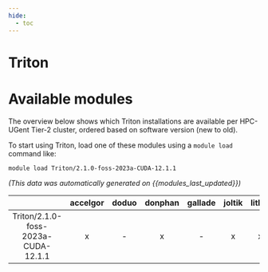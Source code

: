 ```yaml
---
hide:
  - toc
---
```


Triton
======

# Available modules


The overview below shows which Triton installations are available per HPC-UGent Tier-2 cluster, ordered based on software version (new to old).

To start using Triton, load one of these modules using a `module load` command like:

```shell
module load Triton/2.1.0-foss-2023a-CUDA-12.1.1
```

*(This data was automatically generated on {{modules_last_updated}})*

| |accelgor|doduo|donphan|gallade|joltik|litleo|shinx|
| :---: | :---: | :---: | :---: | :---: | :---: | :---: | :---: |
|Triton/2.1.0-foss-2023a-CUDA-12.1.1|x|-|x|-|x|x|-|
